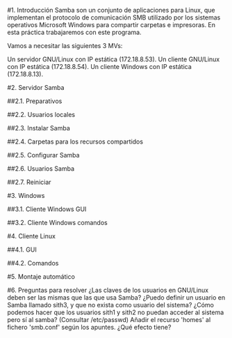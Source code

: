 #1. Introducción
Samba son un conjunto de aplicaciones para Linux, que implementan el protocolo de comunicación SMB utilizado por los sistemas operativos Microsoft Windows para compartir carpetas e impresoras. En esta práctica trabajaremos con este programa.

Vamos a necesitar las siguientes 3 MVs:

Un servidor GNU/Linux con IP estática (172.18.8.53).
Un cliente GNU/Linux con IP estática (172.18.8.54).
Un cliente Windows con IP estática (172.18.8.13).

#2. Servidor Samba

##2.1. Preparativos

##2.2. Usuarios locales

##2.3. Instalar Samba

##2.4. Carpetas para los recursos compartidos

##2.5. Configurar Samba

##2.6. Usuarios Samba

##2.7. Reiniciar

#3. Windows

##3.1. Cliente Windows GUI

##3.2. Cliente Windows comandos

#4. Cliente Linux

##4.1. GUI

##4.2. Comandos

#5. Montaje automático

#6. Preguntas para resolver
¿Las claves de los usuarios en GNU/Linux deben ser las mismas que las que usa Samba?
¿Puedo definir un usuario en Samba llamado sith3, y que no exista como usuario del sistema?
¿Cómo podemos hacer que los usuarios sith1 y sith2 no puedan acceder al sistema pero sí al samba? (Consultar /etc/passwd)
Añadir el recurso 'homes' al fichero 'smb.conf' según los apuntes. ¿Qué efecto tiene?
